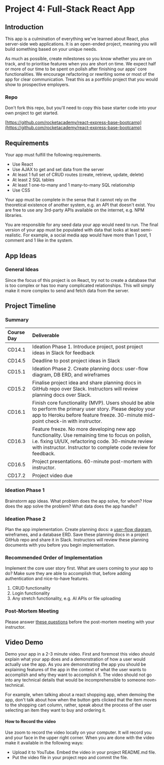 # Project 4: Full-Stack React App

## Introduction

This app is a culmination of everything we've learned about React, plus server-side web applications. It is an open-ended project, meaning you will build something based on your unique needs.

As much as possible, create milestones so you know whether you are on track, and to prioritise features when you are short on time. We expect half or more of our time to be spent on polish after finishing our apps' core functionalities. We encourage refactoring or rewriting some or most of the app for clear communication. Treat this as a portfolio project that you would show to prospective employers.

### Repo

Don't fork this repo, but you'll need to copy this base starter code into your own project to get started.

[https://github.com/rocketacademy/react-express-base-bootcamp](https://github.com/rocketacademy/react-express-base-bootcamp)

## Requirements

Your app must fulfill the following requirements.

* Use React
* Use AJAX to get and set data from the server
* At least 1 full set of CRUD routes \(create, retrieve, update, delete\)
* At least 2 SQL tables
* At least 1 one-to-many and 1 many-to-many SQL relationship
* Use CSS

Your app must be complete in the sense that it cannot rely on the theoretical existence of another system, e.g. an API that doesn't exist. You are free to use any 3rd-party APIs available on the internet, e.g. NPM libraries.

You are responsible for any seed data your app would need to run. The final version of your app must be populated with data that looks at least semi-realistic. For example, a social media app would have more than 1 post, 1 comment and 1 like in the system.

## App Ideas

### General Ideas

Since the focus of this project is on React, try not to create a database that is too complex or has too many complicated relationships. This will simply make it more complex to send and fetch data from the server.

## Project Timeline

### Summary

| Course Day | Deliverable |
| :--- | :--- |
| CD14.1 | Ideation Phase 1. Introduce project, post project ideas in Slack for feedback |
| CD14.5 | Deadline to post project ideas in Slack |
| CD15.1 | Ideation Phase 2. Create planning docs: user-flow diagram, DB ERD, and wireframes |
| CD15.2 | Finalise project idea and share planning docs in GitHub repo over Slack. Instructors will review planning docs over Slack. |
| CD16.1 | Finish core functionality \(MVP\). Users should be able to perform the primary user story. Please deploy your app to Heroku before feature freeze. 30-minute mid-point check-in with instructor. |
| CD16.3 | Feature freeze. No more developing new app functionality. Use remaining time to focus on polish, i.e. fixing UI/UX, refactoring code. 30-minute review with instructor. Instructor to complete code review for feedback. |
| CD16.5 | Project presentations. 60-minute post-mortem with instructor. |
| CD17.2 | Project video due |

### Ideation Phase 1

Brainstorm app ideas. What problem does the app solve, for whom? How does the app solve the problem? What data does the app handle?

### Ideation Phase 2

Plan the app implementation. Create planning docs: a [user-flow diagram](https://careerfoundry.com/en/blog/ux-design/what-are-user-flows/), wireframes, and a database ERD. Save these planning docs in a project GitHub repo and share it in Slack. Instructors will review these planning documents with you before you begin implementation.

### Recommended Order of Implementation

Implement the core user story first. What are users coming to your app to do? Make sure they are able to accomplish that, before adding authentication and nice-to-have features.

1. CRUD functionality
2. Login functionality
3. Any stretch functionality, e.g. AI APIs or file uploading

### Post-Mortem Meeting

Please answer [these questions](../course-logistics/course-methodology.md#instructor-code-review) before the post-mortem meeting with your instructor.

## Video Demo

Demo your app in a 2-3 minute video. First and foremost this video should explain what your app does and a demonstration of how a user would actually use the app. As you are demonstrating the app you should be explaining features of the app in the context of what the user wants to accomplish and why they want to accomplish it. The video should not go into any technical details that would be incomprehensible to someone non-technical.

For example, when talking about a react shopping app, when demoing the app, don't talk about how when the button gets clicked that the item moves to the shopping cart column, rather, speak about the process of the user selecting an item they want to buy and ordering it.

#### How to Record the video

Use zoom to record the video locally on your computer. It will record you and your face in the upper right corner. When you are done with the video make it available in the following ways:

* Upload it to YouTube. Embed the video in your project README.md file.
* Put the video file in your project repo and commit the file.

